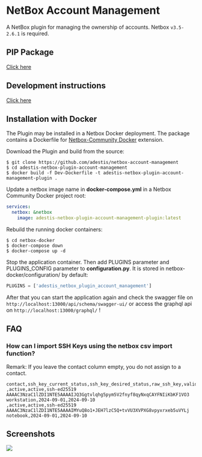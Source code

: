# NetBox Account Management

A NetBox plugin for managing the ownership of accounts.
Netbox `v3.5-2.6.1` is required.

## PIP Package

[Click here](https://pypi.org/project/adestis-netbox-plugin-account-management/)

## Development instructions

[Click here](DEVELOPMENT.md)

## Installation with Docker

The Plugin may be installed in a Netbox Docker deployment.
The package contains a Dockerfile for [Netbox-Community Docker](https://github.com/netbox-community/netbox-docker)
extension.

Download the Plugin and build from the source:

```
$ git clone https://github.com/adestis/netbox-account-management
$ cd adestis-netbox-plugin-account-management
$ docker build -f Dev-Dockerfile -t adestis-netbox-plugin-account-management-plugin .
```

Update a netbox image name in **docker-compose.yml** in a Netbox Community Docker project root:

```yaml
services:
  netbox: &netbox
    image: adestis-netbox-plugin-account-management-plugin:latest
```

Rebuild the running docker containers:

```
$ cd netbox-docker
$ docker-compose down
$ docker-compose up -d
```

Stop the application container. Then add PLUGINS parameter and PLUGINS_CONFIG parameter to **configuration.py**. It is
stored in netbox-docker/configuration/ by default:

```python
PLUGINS = ['adestis_netbox_plugin_account_management']
```

After that you can start the application again and check the swagger file on `http://localhost:13000/api/schema/swagger-ui/` or access the graphql api on `http://localhost:13000/graphql/` !

## FAQ

### How can I import SSH Keys using the netbox csv import function?

Remark: If you leave the contact column empty, you do not assign to a contact.

```csv
contact,ssh_key_current_status,ssh_key_desired_status,raw_ssh_key,valid_from,valid_to
,active,active,ssh-ed25519 AAAAC3NzaC1lZDI1NTE5AAAAIJQ3Ggtvlqhg5pym5V2fnyf8qyNxqCAYFNIiKbKF1VO3 workstation,2024-09-01,2024-09-10
,active,active,ssh-ed25519 AAAAC3NzaC1lZDI1NTE5AAAAIMYuQ8o1+JEH7lzC5Q+tvVU3XVPXG8vpyxrxeb5uVYLj notebook,2024-09-01,2024-09-10
```

## Screenshots

![](docs/login_credentials.png )